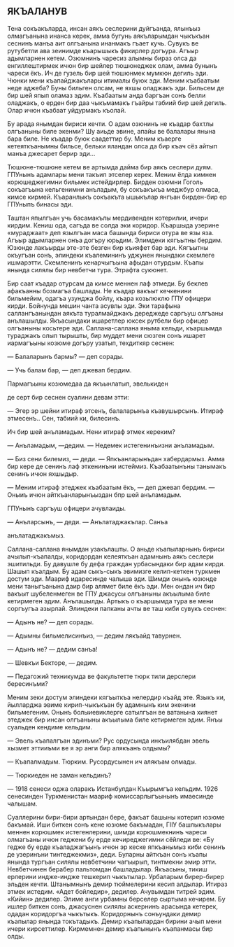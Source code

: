 ## ЯКЪАЛАНУВ

Тена сокъакъларда, инсан аякъ сеслерини дуйгъанда, ялынъыз олмагъанына инанса керек, амма бугунь аякъларымдан чыкъкъан сеснинъ манъа аит олгъанына инанмакъ гъает кучь.
Сувукъ ве рутубетли ава зеинимде къарышыкъ фикирлер догъура.
Агъыр адымларнен кетем.
Озюмнинъ чаресиз алымны бираз олса да енгиллештирмек ичюн бир шейлер тюшюнеджек олам, амма бунынъ чареси ёкъ.
Ич де гузель бир шей тюшюнмек мумкюн дегиль эди.
Чюнки мени къапайджакълары итималы буюк эди.
Меним къабаатым неде аджеба?
Буны бильген олсам, не яхшы оладжакъ эди.
Бильсем де бир шей япып оламаз эдим.
Къабаатым анда баргъан сонъ белли оладжакъ, о ерден бир даа чыкъмамакъ гъайры табиий бир шей дегиль.
Олар ичюн къабаат уйдурмакъ къолай.

Бу арада янымдан бириси кечти.
О адам озюнинъ не къадар бахтлы олгъаныны биле экенми?
Шу аиьде эвине, апайы ве балалары янына бара биле.
Не къадар буюк саадеттир бу.
Меним къаерге кетеяткъанымны бильсе, бельки яландан олса да бир къач сёз айтып манъа джесарет берир эди...

Тюшюне-тюшюне кетем ве артымда дайма бир аякъ сеслери дуям.
ГПУнынъ адамлары мени такъип этселер керек.
Меним ёлда кимнен корюшеджегимни бильмек истейдирлер.
Бирден озюмни Гоголь сокъагъына кельгенимни анъладым, бу сокъакъкъа меджбур олмаса, кимсе кирмей.
Къаранлыкъ сокъакъта ышыкълар янгъан бирден-бир ер ГПУныпъ бинасы эди.

Таштан япылгъан учь басамакълы мердивенден котерилии, ичери кирдим.
Кениш ода, сагъда ве солда эки коридор.
Къаршыда узерине «мураджаат» деп язылгъан маса башында бириси отура ве язы яза.
Агъыр адымларнен онъа догъру юрьдим.
Элимдеки кягъытны бердим.
Юзюнде лакъырды эте-эте безген бир къияфет бар эди.
Кягъытны окъугъан сонъ, элиндеки къалемининъ уджунен янындаки скемлеге ишмарэтти.
Скемленинъ кенарчыгъына афыдан отурдым.
Къапы янында силялы бир невбетчи тура.
Этрафта сукюнет.

Бир саат къадар отурсам да кимсе меннен лаф этмеди.
Бу беклев афакъанны бозмагъа башлады.
Не къадар вакъыт кечкенини бильмейим, одагъа узунджа бойлу, къара козьлюклю ГПУ офицери кирди.
Бойнунда мешин чанта асувлы эди.
Эки тарафына саллангъанындан аякъта туралмайджакъ дереджеде саргъуш олгъаны анълашылды.
Якъасындаки ишаретлер юксек рутбели бир офицер олгъаныны косьтере эди.
Саллана-саллана яныма кельди, къаршымда тураджакъ олып тырышты, бир муддет мени сюзген сонъ ишарет иармагъыны козюме догъру узатып, техдиткяр сеснен:

— Балаларынъ бармы? — деп сорады.

— Учь балам бар, — деп джевап бердим.

Пармагъыны козюмедаа да якъынлатып, эвелькиден

де серт бир сеснен суалини девам этти:

— Эгер эр шейни итираф этсенъ, балаларынъа къавушырсынъ.
Итираф этмесенъ..
Сен, табиий ки, билесинъ.

Ич бир шей анъламадым.
Нени итираф этмек кереким?

— Анъламадым, —дедим. — Недемек истегенинъизни анъламадым.

— Биз сени билемиз, — деди. — Япкъанларынъдан хабердармыз.
Амма бир кере де сенинъ лаф эткенинъни истеймиз.
Къабаатынъны танымакъ сенинъ ичюн яхшыдыр.

— Меним итираф этеджек къабаатым ёкъ, — деп джевап бердим. — Оныиъ ичюн айткъанларынъыздан бпр шей анъламадым.

ГПУнынъ саргъуш офицери ачувлаиды.

— Анъларсынъ, — деди. — Анълатаджакълар.
Санъа

анълатаджакъмыз.

Саллана-саллана янымдан узакълашты.
О аньде къапыларнынъ бириси ачылып-къапалды, коридордан келеяткъан адамнынъ аякъ сеслери эшитильди.
Бу давушле бу дефа граждан урбасындаки бир адам кирди.
Шашып къалдым.
Бу адам сыкъ-сыкъ эвимизге келип-кеткен туркмен достум эди.
Маариф идаресинде чалыша эди.
Шимди онынъ юзюнде мени таныгъанына даир бир алямет биле ёкъ эди.
Мен ондан ич бир вакъыт шубеленмеген ве ГПУ джасусы олгъаныны акъылыма биле кетирмеген эдим.
Анълашылды.
Артыкъ о къаршымда тура ве мени соргъугъа азырлай.
Элиндеки папканы ачты ве таш киби сувукъ сеснен:

— Адынъ не? — деп сорады.

— Адымны бильмелисинъиз, — дедим лякъайд тавурнен.

— Адынъ не? — дедим санъа!

— Шевкъи Бекторе, — дедим.

— Педагожий техникумда ве факультетте тюрк тили дерслери бересинъми?

Меним зеки достум элиндеки кягъыткъа нелердир къайд эте.
Языкъ ки, йылларджа эвиме кирип-чыкъкъан бу адамнынъ ким экенини бильмегеним.
Онынъ болыиевиклерге сатылгъан ве ватанына хиянет этеджек бир инсан олгъаныны акъылыма биле кетирмеген эдим.
Янъы суальден кендиме кельдим.

— Эвель къапалгъан эдинъми?
Рус ордусында инкъилябдан эвель хызмет эттииъми ве я эр анги бир алякъанъ олдымы?

— Къапалмадым.
Тюрким.
Русордусынен ич алякъам олмады.

— Тюркиеден не заман кельдинъ?

— 1918 сенеси оджа оларакъ Истанбулдан Къырымгъа кельдим.
1926 сенесинден Туркменистан маариф комиссарлыгъынынъ имаесинде чалышам.

Суаллерини бири-бири артындан бере, факъат башыны котерип юзюме бакъмай.
Иши биткен сонъ кене юзюме бакъмадан, ГІІУ башлыкълары меннен корюшмек истегенлерини, шимди корюшмекнинъ чареси олмагъаны ичюн геджени бу ерде кечиреджегимни сёйледи ве: «Бу гедже бу ерде къаладжагъынъ ичюн эр кеске япкъанымыз киби сенинъ де узеринъни тинтеджекмиз», деди.
Буларны айткъан сонъ къапы янында тургъан силялы невбетчини чагъырып, тинтмекни эмир этти.
Невбетчинен берабер пальтомдан башладылар.
Якъасыны, тикиш ерлерини индже-индже тешкерип чыкътылар.
Урбаларым бирер-бирер эльден кечти.
Штанымнынъ демир тюймелерини кесип алдылар.
Итираз этмек истедим.
«Адет бойледир», дедилер.
Ачувымдан титрей эдим.
«Кийин» дедилер.
Элиме анги урбамны берселер сыртыма кечирем.
Бу ишлер биткен сонъ, джасуснен силялы аскернинъ арасында кетерек, одадан коридоргъа чыкътыкъ.
Коридорнынъ сонъундаки демир къапылар янында токътадыкъ.
Демир къапылардан бирини ачып мени ичери кирсеттилер.
Кирмемнен демир къапынынъ къапанмасы бир олды.
